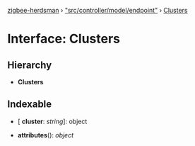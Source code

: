 [zigbee-herdsman](../README.md) › ["src/controller/model/endpoint"](../modules/_src_controller_model_endpoint_.md) › [Clusters](_src_controller_model_endpoint_.clusters.md)

# Interface: Clusters

## Hierarchy

* **Clusters**

## Indexable

* \[ **cluster**: *string*\]: object

* **attributes**(): *object*
